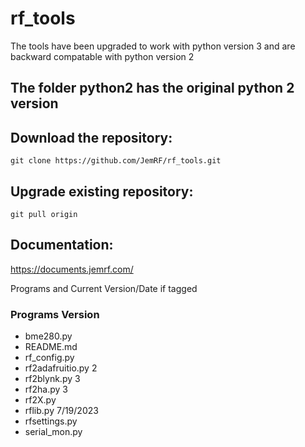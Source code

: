 # rf_tools
The tools have been upgraded to work with python version 3 and are backward compatable with python version 2
## The folder python2 has the original python 2 version
## Download the repository:
```
git clone https://github.com/JemRF/rf_tools.git
```

## Upgrade existing repository:
```
git pull origin
```

## Documentation:
https://documents.jemrf.com/


Programs and Current Version/Date if tagged
### Programs      Version
* bme280.py
* README.md
* rf_config.py
* rf2adafruitio.py    2
* rf2blynk.py         3
* rf2ha.py            3
* rf2X.py
* rflib.py            7/19/2023
* rfsettings.py
* serial_mon.py
